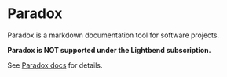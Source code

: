 Paradox
=======

Paradox is a markdown documentation tool for software projects.

**Paradox is NOT supported under the Lightbend subscription.**

See [Paradox docs](http://developer.lightbend.com/docs/paradox/latest/) for details.
